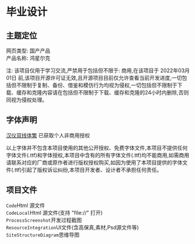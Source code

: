 # 毕业设计

## 主题定位
网页类型: 国产产品<br>
产品名称: 鸿星尔克

注: 该项目仅用于学习交流,严禁用于包括但不限于: 商用,在该项目于 2022年03月01日 前,该项目开源许可证无效,且开源项目目前仅允许查看当前开发进度,一切包括但不限制于复制、备份、借鉴和模仿行为均视为侵权,一切包括但不限制于下载、缓存和克隆内容请在包括但不限制于下载、缓存和克隆的24小时内删除,否则同视为侵权处理。

## 字体声明
[汉仪双线体繁](http://www.hanyi.com.cn/productdetail.php?id=618) 已获取个人非商用授权

以上字体并不包含本项目使用的其他公开授权、免费字体文件,本项目不提供任何字体文件(.ttf)和字体授权,本项目中含有的所有字体文件(.ttf)均不能商用,如需商用请联系对应的厂商或原作者进行版权授权购买,如因为使用了本项目提供的字体文件(.ttf)引起了版权诉讼纠纷,本项目开发者、设计者不承担任何责任。

## 项目文件
<code>Code</code>Html 源文件<br>
<code>CodeLocal</code>Html 源文件(支持 "file://" 打开)<br>
<code>ProcessScreenshot</code>开发过程截图<br>
<code>ResourceIntegration</code>UI文件(含高保真,素材,Psd源文件等)<br>
<code>SiteStructureDiagram</code>思维导图<br>